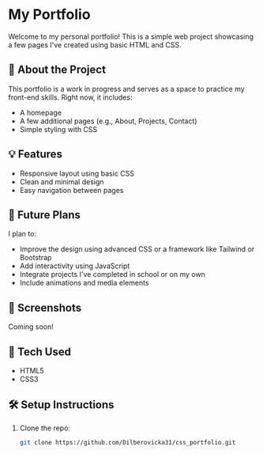 # My Portfolio

Welcome to my personal portfolio! This is a simple web project showcasing a few pages I've created using basic HTML and CSS.

## 📁 About the Project

This portfolio is a work in progress and serves as a space to practice my front-end skills. Right now, it includes:

- A homepage
- A few additional pages (e.g., About, Projects, Contact)
- Simple styling with CSS

## 💡 Features

- Responsive layout using basic CSS
- Clean and minimal design
- Easy navigation between pages

## 🚧 Future Plans

I plan to:

- Improve the design using advanced CSS or a framework like Tailwind or Bootstrap
- Add interactivity using JavaScript
- Integrate projects I've completed in school or on my own
- Include animations and media elements

## 📸 Screenshots

Coming soon!

## 🔧 Tech Used

- HTML5
- CSS3

## 🛠️ Setup Instructions

1. Clone the repo:
   ```bash
   git clone https://github.com/Dilberovicka31/css_portfolio.git